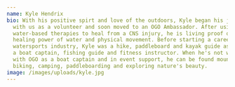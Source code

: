 ```yaml
---
name: Kyle Hendrix
bio: With his positive spirt and love of the outdoors, Kyle began his journey
  with us as a volunteer and soon moved to an OGO Ambassador. After using
  water-based therapies to heal from a CNS injury, he is living proof of the
  healing power of water and physical movement. Before starting a career in the
  watersports industry, Kyle was a hike, paddleboard and kayak guide as well as
  a boat captain, fishing guide and fitness instructor. When he's not working
  with OGO as a boat captain and in event support, he can be found mountain
  biking, camping, paddleboarding and exploring nature's beauty.
image: /images/uploads/kyle.jpg
---
```

